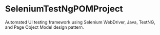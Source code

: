 # SeleniumTestNgPOMProject
Automated UI testing framework using Selenium WebDriver, Java, TestNG, and Page Object Model design pattern.
